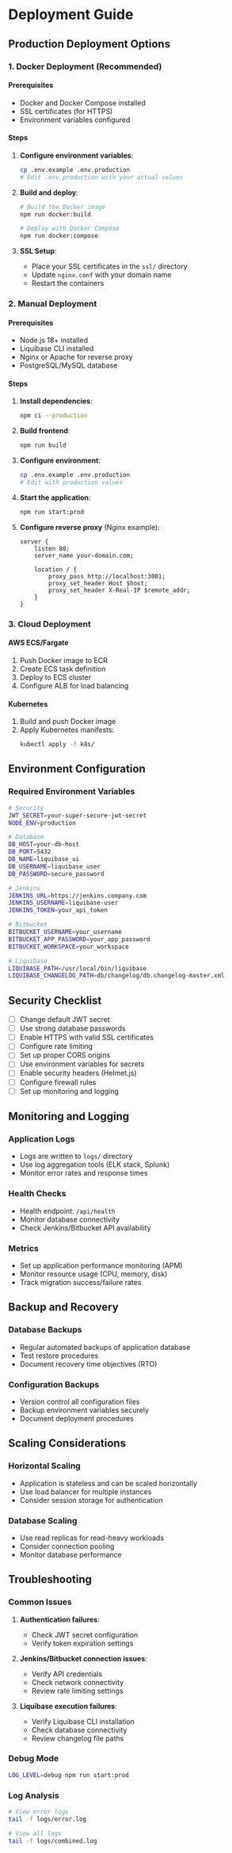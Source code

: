# Deployment Guide

## Production Deployment Options

### 1. Docker Deployment (Recommended)

#### Prerequisites
- Docker and Docker Compose installed
- SSL certificates (for HTTPS)
- Environment variables configured

#### Steps

1. **Configure environment variables**:
   ```bash
   cp .env.example .env.production
   # Edit .env.production with your actual values
   ```

2. **Build and deploy**:
   ```bash
   # Build the Docker image
   npm run docker:build

   # Deploy with Docker Compose
   npm run docker:compose
   ```

3. **SSL Setup**:
   - Place your SSL certificates in the `ssl/` directory
   - Update `nginx.conf` with your domain name
   - Restart the containers

### 2. Manual Deployment

#### Prerequisites
- Node.js 18+ installed
- Liquibase CLI installed
- Nginx or Apache for reverse proxy
- PostgreSQL/MySQL database

#### Steps

1. **Install dependencies**:
   ```bash
   npm ci --production
   ```

2. **Build frontend**:
   ```bash
   npm run build
   ```

3. **Configure environment**:
   ```bash
   cp .env.example .env.production
   # Edit with production values
   ```

4. **Start the application**:
   ```bash
   npm run start:prod
   ```

5. **Configure reverse proxy** (Nginx example):
   ```nginx
   server {
       listen 80;
       server_name your-domain.com;
       
       location / {
           proxy_pass http://localhost:3001;
           proxy_set_header Host $host;
           proxy_set_header X-Real-IP $remote_addr;
       }
   }
   ```

### 3. Cloud Deployment

#### AWS ECS/Fargate
1. Push Docker image to ECR
2. Create ECS task definition
3. Deploy to ECS cluster
4. Configure ALB for load balancing

#### Kubernetes
1. Build and push Docker image
2. Apply Kubernetes manifests:
   ```bash
   kubectl apply -f k8s/
   ```

## Environment Configuration

### Required Environment Variables

```bash
# Security
JWT_SECRET=your-super-secure-jwt-secret
NODE_ENV=production

# Database
DB_HOST=your-db-host
DB_PORT=5432
DB_NAME=liquibase_ui
DB_USERNAME=liquibase_user
DB_PASSWORD=secure_password

# Jenkins
JENKINS_URL=https://jenkins.company.com
JENKINS_USERNAME=liquibase-user
JENKINS_TOKEN=your_api_token

# Bitbucket
BITBUCKET_USERNAME=your_username
BITBUCKET_APP_PASSWORD=your_app_password
BITBUCKET_WORKSPACE=your_workspace

# Liquibase
LIQUIBASE_PATH=/usr/local/bin/liquibase
LIQUIBASE_CHANGELOG_PATH=db/changelog/db.changelog-master.xml
```

## Security Checklist

- [ ] Change default JWT secret
- [ ] Use strong database passwords
- [ ] Enable HTTPS with valid SSL certificates
- [ ] Configure rate limiting
- [ ] Set up proper CORS origins
- [ ] Use environment variables for secrets
- [ ] Enable security headers (Helmet.js)
- [ ] Configure firewall rules
- [ ] Set up monitoring and logging

## Monitoring and Logging

### Application Logs
- Logs are written to `logs/` directory
- Use log aggregation tools (ELK stack, Splunk)
- Monitor error rates and response times

### Health Checks
- Health endpoint: `/api/health`
- Monitor database connectivity
- Check Jenkins/Bitbucket API availability

### Metrics
- Set up application performance monitoring (APM)
- Monitor resource usage (CPU, memory, disk)
- Track migration success/failure rates

## Backup and Recovery

### Database Backups
- Regular automated backups of application database
- Test restore procedures
- Document recovery time objectives (RTO)

### Configuration Backups
- Version control all configuration files
- Backup environment variables securely
- Document deployment procedures

## Scaling Considerations

### Horizontal Scaling
- Application is stateless and can be scaled horizontally
- Use load balancer for multiple instances
- Consider session storage for authentication

### Database Scaling
- Use read replicas for read-heavy workloads
- Consider connection pooling
- Monitor database performance

## Troubleshooting

### Common Issues

1. **Authentication failures**:
   - Check JWT secret configuration
   - Verify token expiration settings

2. **Jenkins/Bitbucket connection issues**:
   - Verify API credentials
   - Check network connectivity
   - Review rate limiting settings

3. **Liquibase execution failures**:
   - Verify Liquibase CLI installation
   - Check database connectivity
   - Review changelog file paths

### Debug Mode
```bash
LOG_LEVEL=debug npm run start:prod
```

### Log Analysis
```bash
# View error logs
tail -f logs/error.log

# View all logs
tail -f logs/combined.log
```
